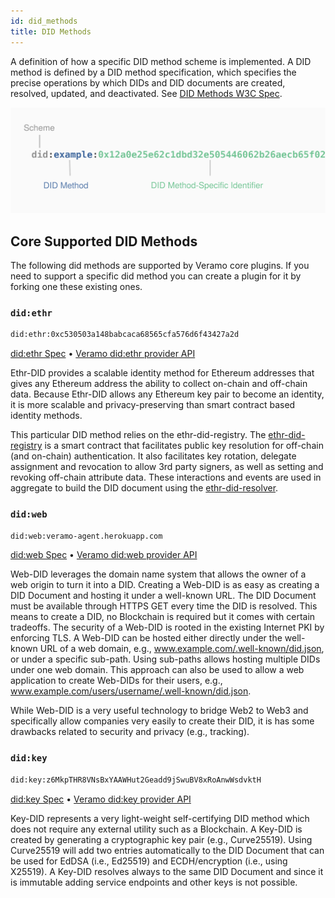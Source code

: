 ```yaml
---
id: did_methods
title: DID Methods
---
```


A definition of how a specific DID method scheme is implemented. A DID method is defined by a DID method specification,
which specifies the precise operations by which DIDs and DID documents are created, resolved, updated, and deactivated.
See [DID Methods W3C Spec](https://www.w3.org/TR/did-core/#methods).

![img](../../static/img/diagrams/did_method.svg)

## Core Supported DID Methods

The following did methods are supported by Veramo core plugins. If you need to support a specific did method you can
create a plugin for it by forking one these existing ones.

### `did:ethr`

```bash
did:ethr:0xc530503a148babcaca68565cfa576d6f43427a2d
```

[did:ethr Spec](https://github.com/decentralized-identity/ethr-did-resolver/blob/master/doc/did-method-spec.md)
• [Veramo did:ethr provider API](/docs/api/did-provider-ethr.md)

Ethr-DID provides a scalable identity method for Ethereum addresses that gives any Ethereum address the ability to
collect on-chain and off-chain data. Because Ethr-DID allows any Ethereum key pair to become an identity, it is more
scalable and privacy-preserving than smart contract based identity methods.

This particular DID method relies on the ethr-did-registry.
The [ethr-did-registry](https://github.com/uport-project/ethr-did-registry) is a smart contract that facilitates public
key resolution for off-chain (and on-chain) authentication. It also facilitates key rotation, delegate assignment and
revocation to allow 3rd party signers, as well as setting and revoking off-chain attribute data. These interactions and
events are used in aggregate to build the DID document using
the [ethr-did-resolver](https://github.com/decentralized-identity/ethr-did-resolver).

### `did:web`

```bash
did:web:veramo-agent.herokuapp.com
```

[did:web Spec](https://w3c-ccg.github.io/did-method-web/) • [Veramo did:web provider API](/docs/api/did-provider-web.md)

Web-DID leverages the domain name system that allows the owner of a web origin to turn it into a DID. Creating a Web-DID
is as easy as creating a DID Document and hosting it under a well-known URL. The DID Document must be available through
HTTPS GET every time the DID is resolved. This means to create a DID, no Blockchain is required but it comes with
certain tradeoffs. The security of a Web-DID is rooted in the existing Internet PKI by enforcing TLS. A Web-DID can be
hosted either directly under the well-known URL of a web domain, e.g., www.example.com/.well-known/did.json, or under a
specific sub-path. Using sub-paths allows hosting multiple DIDs under one web domain. This approach can also be used to
allow a web application to create Web-DIDs for their users, e.g., www.example.com/users/username/.well-known/did.json.

While Web-DID is a very useful technology to bridge Web2 to Web3 and specifically allow companies very easily to create
their DID, it is has some drawbacks related to security and privacy (e.g., tracking).

### `did:key`

```bash
did:key:z6MkpTHR8VNsBxYAAWHut2Geadd9jSwuBV8xRoAnwWsdvktH
```

[did:key Spec](https://w3c-ccg.github.io/did-method-key/) • [Veramo did:key provider API](/docs/api/did-provider-key.md)

Key-DID represents a very light-weight self-certifying DID method which does not require any external utility such as a
Blockchain. A Key-DID is created by generating a cryptographic key pair (e.g., Curve25519). Using Curve25519 will add
two entries automatically to the DID Document that can be used for EdDSA (i.e., Ed25519) and ECDH/encryption (i.e.,
using X25519). A Key-DID resolves always to the same DID Document and since it is immutable adding service endpoints and
other keys is not possible.
